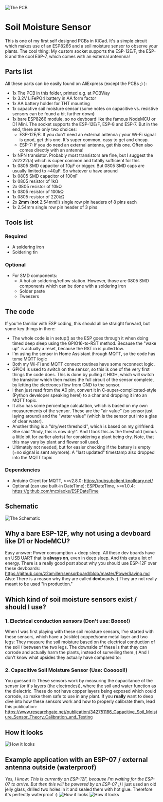 ![The PCB](https://github.com/ezcGman/soil-moisture-sensor/blob/master/pictures/SoilMoistureSensor.png?raw=true)

# Soil Moisture Sensor
This is one of my first self designed PCBs in KiCad. It's a simple circuit which makes use of an ESP8266 and a soil moisture sensor to observe your plants. The cool thing: My custom socket supports the ESP-12E/F, the ESP-8 and the cool ESP-7, which comes with an external antennna!

## Parts list
All these parts can be easily found on AliExpress (except the PCBs ;) ):

- 1x The PCB in this folder, printed e.g. at PCBWay
- 1x 3.2V LiFePO4 battery in AA form factor
- 1x AA battery holder for THT mounting
- 1x capactive soil moisture sensor (some notes on capacitive vs. resistive sensors can be found a bit further down)
- 1x bare ESP8266 module, so no devboard like the famous NodeMCU or D1 Mini. The socket supports the ESP-12E/F, ESP-8 and ESP-7. But in the end, there are only two choices:
  - ESP-12E/F: If you don't need an external antenna / your Wi-Fi signal is good, get this one. It's super common, easy to get and cheap.
  - ESP-7: If you do need an external antenna, get this one. Often also comes directly with an antenna! 
- 1x NPN transistor. Probably most transistors are fine, but I suggest the 2n2222(a) which is super common and totally sufficient for this
- 1x 0805 SMD capacitor of 10µF or bigger. But 0805 SMD caps are usually limited to ~40µF. So whatever u have around
- 1x 0805 SMD capacitor of 100nF
- 1x 0805 resistor of 1kΩ
- 2x 0805 resistor of 10kΩ
- 1x 0805 resistor of 100kΩ
- 1x 0805 resistor of 220kΩ
- 2x **2mm** (**not** 2.54mm!!) single row pin headers of 8 pins each
- 1x 2.54mm single row pin header of 3 pins

## Tools list
### Required
- A soldering iron
- Soldering tin

### Optional
- For SMD components:
  - A hot air soldering/reflow station. However, those are 0805 SMD components which can be done with a soldering iron
  - Solder paste
  - Tweezers

## The code
If you're familiar with ESP coding, this should all be straight forward, but some key things in there:
* The whole code is in setup() as the ESP goes through it when doing timed deep sleep using the GPIO16-to-RST method. Because the "wake up" is actually a reset, because the RST in is pulled low.
* I'm using the sensor in Home Assistant through MQTT, so the code has tome MQTT logic
* Both my Wi-Fi and MQTT connect routines have some reconnect logic.
* GPIO4 is used to switch on the sensor, so this is one of the very first things the code does. This is done by pulling it HIGH, which will switch the transistor which then makes the full circuit of the sensor complete, by letting the electrones flow from GND to the sensor.
* I then just read from the A0 pin, convert it in C-super-complicated-style (Python developer speaking here!) to a char and dropping it into an MQTT topic.
* It also has some percentage calculation, which is based on my own measurements of the sensor. These are the "air value" (so sensor just laying around) and the "water value" (which is the sensor put into a glas of clear water).
* Another thing is a "dry/wet threshold", which is based on my girlfriend: She said "Andy, this is now dry!". And I took this as the threshold (minus a little bit for earlier alerts) for considering a plant being dry. Note, that this may vary by plant and flower soil used.
* Ultimately not needed, but for easier checking if the battery is empty (=no signal is sent anymore): A "last updated" timestamp also dropped into the MQTT topic

### Dependencies
* Arduino Client for MQTT, >=v2.8.0: https://pubsubclient.knolleary.net/
* Optional (can use built-in DateTime): ESPDateTime, >=v1.0.4: https://github.com/mcxiaoke/ESPDateTime

## Schematic
![The Schematic](https://github.com/ezcGman/soil-moisture-sensor/blob/master/pictures/SoilMoistureSensor-Schematic.png?raw=true)

## Why a bare ESP-12F, why not using a devboard like D1 or NodeMCU?
Easy answer: Power consumption + deep sleep. All these dev boards have an USB UART that is **always on**, even in deep sleep. And this eats a lot of energy. There is a really good post about why you should use ESP-12F over these devboards: https://github.com/z2amiller/sensorboard/blob/master/PowerSaving.md
Also: There is a reason why they are called **dev**boards ;) They are not really meant to be used "in production."

## Which kind of soil moisture sensors exist / should I use?
### 1. Electrical conduction sensors (Don't use: Boooo!)
When I was first playing with these soil moisture sensors, I've started with these sensors, which have a (visible) copper/some metal layer and two legs: They measure the soil moisture based on the electrical conduction of the soil / between the two legs.
The downside of these is that they can corrode and actually harm the plants, instead of surveiling them ;) And I don't know what upsides they actually have compared to:

### 2. Capacitive Soil Moisture Sensor (Use: Coooool!)
You guessed it: These sensors work by measuring the capacitance of the sensor (or it's layers (the electrodes)), where the soil and water function as the dielectric. These do not have copper layers being exposed which could corrode, so make them safe to use in any plant.
If you **really** want to deep dive into how these sensors work and how to properly calibrate them, lead this publication: https://www.researchgate.net/publication/342751186_Capacitive_Soil_Moisture_Sensor_Theory_Calibration_and_Testing

## How it looks
![How it looks](https://github.com/ezcGman/soil-moisture-sensor/blob/master/pictures/SoilMoistureSensor-PCB.jpg?raw=true)

## Example application with an ESP-07 / external antenna outside (waterproof)
*Yes, I know: This is currently an ESP-12F, because I'm waiting for the ESP-07 to arrive. But then this will be powered by an ESP-07 ;)*
I just used an old jelly glass, drilled two holes in it and sealed them with hot glue. Therefore it's perfectly waterproof :)
![How it looks](https://github.com/ezcGman/soil-moisture-sensor/blob/master/pictures/SoilMoistureSensor-Glass.jpg?raw=true)
![How it looks](https://github.com/ezcGman/soil-moisture-sensor/blob/master/pictures/SoilMoistureSensor-Outside.jpg?raw=true)
